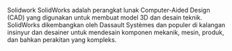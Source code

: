Solidwork
SolidWorks adalah perangkat lunak Computer-Aided Design (CAD) yang digunakan untuk membuat model 3D dan desain teknik. 
SolidWorks dikembangkan oleh Dassault Systèmes dan populer di kalangan insinyur dan desainer untuk mendesain komponen mekanik, mesin, produk, dan bahkan perakitan yang kompleks.
